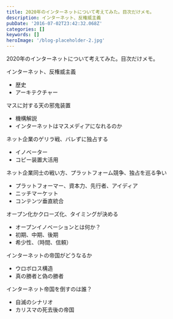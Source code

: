 ```yaml
---
title: 2020年のインターネットについて考えてみた。目次だけメモ。
description: インターネット、反権威主義
pubDate: '2016-07-02T23:42:32.068Z'
categories: []
keywords: []
heroImage: '/blog-placeholder-2.jpg'
---
```


2020年のインターネットについて考えてみた。目次だけメモ。

インターネット、反権威主義

*   歴史
*   アーキテクチャー

マスに対する天の邪鬼装置

*   機構解説
*   インターネットはマスメディアになれるのか

ネット企業のゲリラ戦、バレずに独占する

*   イノベーター
*   コピー装置大活用

ネット企業同士の戦い方、プラットフォーム競争、独占を巡る争い

*   プラットフォーマー、資本力、先行者、アイディア
*   ニッチマーケット
*   コンテンツ垂直統合

オープン化かクローズ化、タイミングが決める

*   オープンイノベーションとは何か？
*   初期、中期、後期
*   希少性、（時間、信頼）

インターネットの帝国がどうなるか

*   ウロボロス構造
*   真の勝者と偽の勝者

インターネット帝国を倒すのは誰？

*   自滅のシナリオ
*   カリスマの死去後の帝国